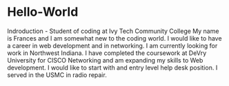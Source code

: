 # Hello-World
Indroduction - Student of coding at Ivy Tech Community College
My name is Frances and I am somewhat new to the coding world. I would like to have a career in web development and in networking. I am currently looking for work in Northwest Indiana. I have completed the coursework at DeVry University for CISCO Networking and am expanding my skills to Web development. I would like to start with and entry level help desk position. I served in the USMC in radio repair. 
